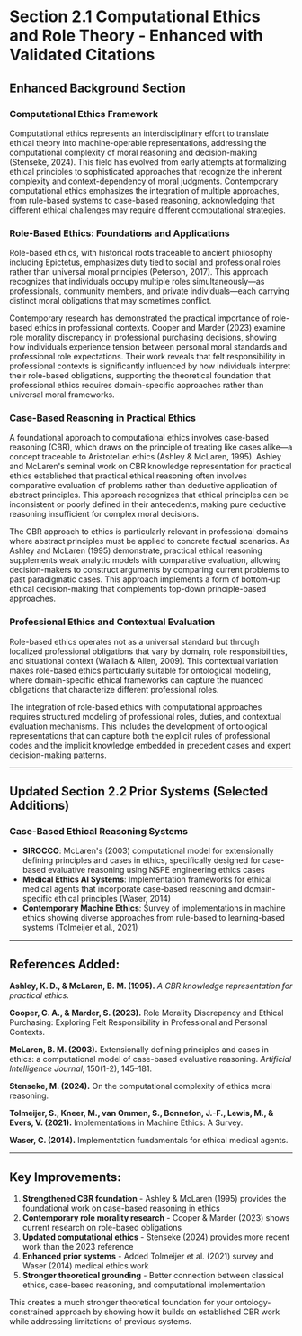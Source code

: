 # Section 2.1 Computational Ethics and Role Theory - Enhanced with Validated Citations

## Enhanced Background Section

### Computational Ethics Framework
Computational ethics represents an interdisciplinary effort to translate ethical theory into machine-operable representations, addressing the computational complexity of moral reasoning and decision-making (Stenseke, 2024). This field has evolved from early attempts at formalizing ethical principles to sophisticated approaches that recognize the inherent complexity and context-dependency of moral judgments. Contemporary computational ethics emphasizes the integration of multiple approaches, from rule-based systems to case-based reasoning, acknowledging that different ethical challenges may require different computational strategies.

### Role-Based Ethics: Foundations and Applications
Role-based ethics, with historical roots traceable to ancient philosophy including Epictetus, emphasizes duty tied to social and professional roles rather than universal moral principles (Peterson, 2017). This approach recognizes that individuals occupy multiple roles simultaneously—as professionals, community members, and private individuals—each carrying distinct moral obligations that may sometimes conflict.

Contemporary research has demonstrated the practical importance of role-based ethics in professional contexts. Cooper and Marder (2023) examine role morality discrepancy in professional purchasing decisions, showing how individuals experience tension between personal moral standards and professional role expectations. Their work reveals that felt responsibility in professional contexts is significantly influenced by how individuals interpret their role-based obligations, supporting the theoretical foundation that professional ethics requires domain-specific approaches rather than universal moral frameworks.

### Case-Based Reasoning in Practical Ethics
A foundational approach to computational ethics involves case-based reasoning (CBR), which draws on the principle of treating like cases alike—a concept traceable to Aristotelian ethics (Ashley & McLaren, 1995). Ashley and McLaren's seminal work on CBR knowledge representation for practical ethics established that practical ethical reasoning often involves comparative evaluation of problems rather than deductive application of abstract principles. This approach recognizes that ethical principles can be inconsistent or poorly defined in their antecedents, making pure deductive reasoning insufficient for complex moral decisions.

The CBR approach to ethics is particularly relevant in professional domains where abstract principles must be applied to concrete factual scenarios. As Ashley and McLaren (1995) demonstrate, practical ethical reasoning supplements weak analytic models with comparative evaluation, allowing decision-makers to construct arguments by comparing current problems to past paradigmatic cases. This approach implements a form of bottom-up ethical decision-making that complements top-down principle-based approaches.

### Professional Ethics and Contextual Evaluation
Role-based ethics operates not as a universal standard but through localized professional obligations that vary by domain, role responsibilities, and situational context (Wallach & Allen, 2009). This contextual variation makes role-based ethics particularly suitable for ontological modeling, where domain-specific ethical frameworks can capture the nuanced obligations that characterize different professional roles.

The integration of role-based ethics with computational approaches requires structured modeling of professional roles, duties, and contextual evaluation mechanisms. This includes the development of ontological representations that can capture both the explicit rules of professional codes and the implicit knowledge embedded in precedent cases and expert decision-making patterns.

---

## Updated Section 2.2 Prior Systems (Selected Additions)

### Case-Based Ethical Reasoning Systems
- **SIROCCO**: McLaren's (2003) computational model for extensionally defining principles and cases in ethics, specifically designed for case-based evaluative reasoning using NSPE engineering ethics cases
- **Medical Ethics AI Systems**: Implementation frameworks for ethical medical agents that incorporate case-based reasoning and domain-specific ethical principles (Waser, 2014)
- **Contemporary Machine Ethics**: Survey of implementations in machine ethics showing diverse approaches from rule-based to learning-based systems (Tolmeijer et al., 2021)

---

## References Added:

**Ashley, K. D., & McLaren, B. M. (1995).** *A CBR knowledge representation for practical ethics*.

**Cooper, C. A., & Marder, S. (2023).** Role Morality Discrepancy and Ethical Purchasing: Exploring Felt Responsibility in Professional and Personal Contexts.

**McLaren, B. M. (2003).** Extensionally defining principles and cases in ethics: a computational model of case-based evaluative reasoning. *Artificial Intelligence Journal*, 150(1-2), 145–181.

**Stenseke, M. (2024).** On the computational complexity of ethics moral reasoning.

**Tolmeijer, S., Kneer, M., van Ommen, S., Bonnefon, J.-F., Lewis, M., & Evers, V. (2021).** Implementations in Machine Ethics: A Survey.

**Waser, C. (2014).** Implementation fundamentals for ethical medical agents.

---

## Key Improvements:

1. **Strengthened CBR foundation** - Ashley & McLaren (1995) provides the foundational work on case-based reasoning in ethics
2. **Contemporary role morality research** - Cooper & Marder (2023) shows current research on role-based obligations
3. **Updated computational ethics** - Stenseke (2024) provides more recent work than the 2023 reference
4. **Enhanced prior systems** - Added Tolmeijer et al. (2021) survey and Waser (2014) medical ethics work
5. **Stronger theoretical grounding** - Better connection between classical ethics, case-based reasoning, and computational implementation

This creates a much stronger theoretical foundation for your ontology-constrained approach by showing how it builds on established CBR work while addressing limitations of previous systems.

